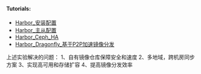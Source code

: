 #### Tutorials:
* [Harbor_安装配置](Registry/Harbor/Harbor_安装配置.md)
* [Harbor_主从配置](Registry/Harbor/Harbor_主从配置.md)
* [Harbor_Ceph_HA](Registry/Harbor/Harbor_Ceph_HA.md)
* [Harbor_Dragonfly_基于P2P加速镜像分发](Registry/Harbor/Harbor_Dragonfly_基于P2P加速镜像分发.md)

上述实验解决的问题：
1、自有镜像仓库保障安全和速度
2、多地域，跨机房同步方案
3、实现高可用和存储扩容
4、提高镜像分发效率